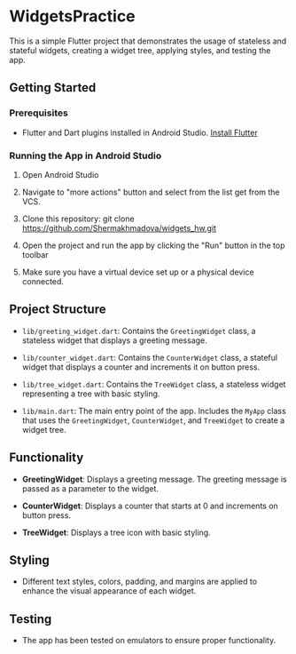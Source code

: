 # WidgetsPractice

This is a simple Flutter project that demonstrates the usage of stateless and stateful widgets, creating a widget tree, applying styles, and testing the app.

## Getting Started

### Prerequisites

- Flutter and Dart plugins installed in Android Studio. [Install Flutter](https://flutter.dev/docs/get-started/install)

### Running the App in Android Studio

1. Open Android Studio
2. Navigate to "more actions" button and select from the list get from the VCS.
3. Clone this repository:
    git clone https://github.com/Shermakhmadova/widgets_hw.git
4. Open the project and run the app by clicking the "Run" button in the top toolbar

5. Make sure you have a virtual device set up or a physical device connected.

## Project Structure

- `lib/greeting_widget.dart`: Contains the `GreetingWidget` class, a stateless widget that displays a greeting message.

- `lib/counter_widget.dart`: Contains the `CounterWidget` class, a stateful widget that displays a counter and increments it on button press.

- `lib/tree_widget.dart`: Contains the `TreeWidget` class, a stateless widget representing a tree with basic styling.

- `lib/main.dart`: The main entry point of the app. Includes the `MyApp` class that uses the `GreetingWidget`, `CounterWidget`, and `TreeWidget` to create a widget tree.

## Functionality

- **GreetingWidget**: Displays a greeting message. The greeting message is passed as a parameter to the widget.

- **CounterWidget**: Displays a counter that starts at 0 and increments on button press.

- **TreeWidget**: Displays a tree icon with basic styling.

## Styling

- Different text styles, colors, padding, and margins are applied to enhance the visual appearance of each widget.

## Testing

- The app has been tested on emulators to ensure proper functionality.